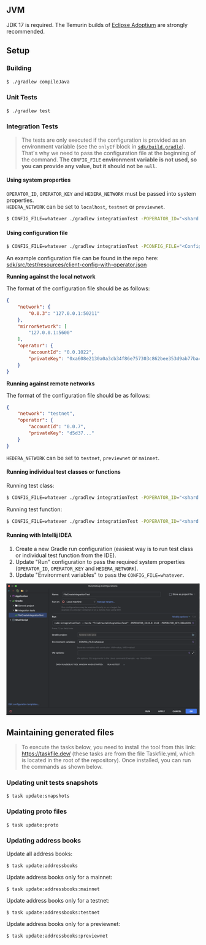 ## JVM
JDK 17 is required. The Temurin builds of [Eclipse Adoptium](https://adoptium.net/) are strongly recommended.

## Setup

### Building

```sh
$ ./gradlew compileJava
```

### Unit Tests

```sh
$ ./gradlew test
```

### Integration Tests

> The tests are only executed if the configuration is provided
> as an environment variable (see the `onlyIf` block in [`sdk/build.gradle`](../../sdk/build.gradle)).
> That's why we need to pass the configuration file at the beginning of the command.
> **The `CONFIG_FILE` environment variable is not used, so you can provide any value,
> but it should not be `null`.**

#### Using system properties
`OPERATOR_ID`, `OPERATOR_KEY` and `HEDERA_NETWORK` must be passed into system properties.\
`HEDERA_NETWORK` can be set to `localhost`, `testnet` or `previewnet`.

```sh
$ CONFIG_FILE=whatever ./gradlew integrationTest -POPERATOR_ID="<shard.realm.num>" -POPERATOR_KEY="<PrivateKey>" -PHEDERA_NETWORK="<network>"
```

#### Using configuration file

```sh
$ CONFIG_FILE=whatever ./gradlew integrationTest -PCONFIG_FILE="<ConfigurationFilePath>"
```

An example configuration file can be found in the repo here:
[sdk/src/test/resources/client-config-with-operator.json](../../sdk/src/test/resources/client-config-with-operator.json)

**Running against the local network**

The format of the configuration file should be as follows:
```json
{
    "network": {
        "0.0.3": "127.0.0.1:50211"
    },
    "mirrorNetwork": [
        "127.0.0.1:5600"
    ],
    "operator": {
        "accountId": "0.0.1022",
        "privateKey": "0xa608e2130a0a3cb34f86e757303c862bee353d9ab77ba4387ec084f881d420d4"
    }
}

```

**Running against remote networks**

The format of the configuration file should be as follows:
```json
{
    "network": "testnet",
    "operator": {
        "accountId": "0.0.7",
        "privateKey": "d5d37..."
    }
}
```

`HEDERA_NETWORK` can be set to `testnet`, `previewnet` or `mainnet`.

#### Running individual test classes or functions

Running test class:
```sh
$ CONFIG_FILE=whatever ./gradlew integrationTest -POPERATOR_ID="<shard.realm.num>" -POPERATOR_KEY="<PrivateKey>" -PHEDERA_NETWORK="testnet" --tests "<TestClass>"
```

Running test function:
```sh
$ CONFIG_FILE=whatever ./gradlew integrationTest -POPERATOR_ID="<shard.realm.num>" -POPERATOR_KEY="<PrivateKey>" -PHEDERA_NETWORK="testnet" --tests "<TestClass.functionName>"
```

#### Running with Intellij IDEA
1. Create a new Gradle run configuration (easiest way is to run test class or individual test function from the IDE).
2. Update "Run" configuration to pass the required system properties (`OPERATOR_ID`, `OPERATOR_KEY` and `HEDERA_NETWORK`).
3. Update "Environment variables" to pass the `CONFIG_FILE=whatever`.
<img src="../assets/intellij-integration-tests.png">

## Maintaining generated files
>To execute the tasks below, you need to install the tool from this link: https://taskfile.dev/
> (these tasks are from the file Taskfile.yml, which is located in the root of the repository).
> Once installed, you can run the commands as shown below.

### Updating unit tests snapshots
```shell
$ task update:snapshots
```

### Updating proto files
```shell
$ task update:proto
```

### Updating address books
Update all address books:
```shell
$ task update:addressbooks
```
Update address books only for a mainnet:
```shell
$ task update:addressbooks:mainnet
```
Update address books only for a testnet:
```shell
$ task update:addressbooks:testnet
```
Update address books only for a previewnet:
```shell
$ task update:addressbooks:previewnet
```
